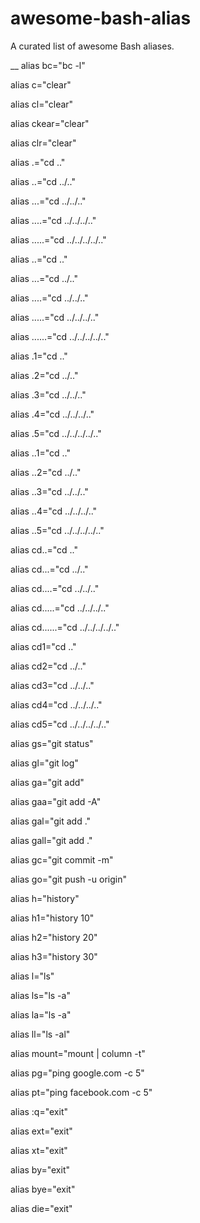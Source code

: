 # awesome-bash-alias
A curated list of awesome Bash aliases. 

__ 
alias bc="bc -l"

alias c="clear"

alias cl="clear"

alias ckear="clear"

alias clr="clear"


alias .="cd .."

alias ..="cd ../.."

alias ...="cd ../../.."

alias ....="cd ../../../.."

alias .....="cd ../../../../.."


alias ..="cd .."

alias ...="cd ../.." 

alias ....="cd ../../.." 

alias .....="cd ../../../.." 

alias ......="cd ../../../../.." 

alias .1="cd .."

alias .2="cd ../.." 

alias .3="cd ../../.." 

alias .4="cd ../../../.." 

alias .5="cd ../../../../.."

alias ..1="cd .."

alias ..2="cd ../.." 

alias ..3="cd ../../.." 

alias ..4="cd ../../../.." 

alias ..5="cd ../../../../.." 

alias cd..="cd .." 

alias cd...="cd ../.." 

alias cd....="cd ../../.." 

alias cd.....="cd ../../../.." 

alias cd......="cd ../../../../.." 

alias cd1="cd .." 

alias cd2="cd ../.." 

alias cd3="cd ../../.." 

alias cd4="cd ../../../.." 

alias cd5="cd ../../../../.." 

alias gs="git status"

alias gl="git log"

alias ga="git add"

alias gaa="git add -A"

alias gal="git add ."

alias gall="git add ."

alias gc="git commit -m"

alias go="git push -u origin"



alias h="history"

alias h1="history 10" 

alias h2="history 20" 

alias h3="history 30" 

alias l="ls"




alias ls="ls -a"

alias la="ls -a"

alias ll="ls -al"


alias mount="mount | column -t"



alias pg="ping google.com -c 5"

alias pt="ping facebook.com -c 5"



alias :q="exit"

alias ext="exit"

alias xt="exit"

alias by="exit"

alias bye="exit"

alias die="exit"


